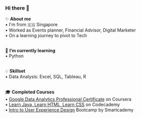 ### Hi there 👋

✨ <b>About me</b></br>
• I'm from 🇸🇬 Singapore</br>
• Worked as Events planner, Financial Advisor, Digital Marketer</br>
• On a learning journey to pivot to Tech</br></br>

🌱 <b>I’m currently learning</b></br> 
• Python</br></br> 

💡 <b>Skillset</b><br>
• Data Analysis: Excel, SQL, Tableau, R</br></br>

🎓 <b>Completed Courses</b></br>
• <a href="https://www.credly.com/badges/5e39ebab-178a-456c-9330-f52c6701b51e/public_url">Google Data Analytics Professional Certificate</a> on Coursera</br>
• <a href="https://www.codecademy.com/profiles/chuawanyan">Learn Java, Learn HTML, Learn CSS</a> on Codecademy</br>
• <a href="https://drive.google.com/file/d/1mGkOb75oQwpNdx0nQnxnJrZuwinLT-1F/view">Intro to User Experience Design</a> Bootcamp by Smartcademy</br>





